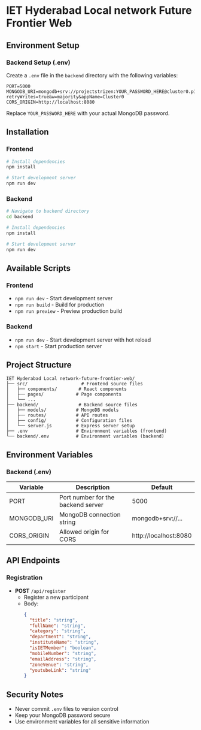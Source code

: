 # IET Hyderabad Local network Future Frontier Web

## Environment Setup

### Backend Setup (.env)
Create a `.env` file in the `backend` directory with the following variables:

```env
PORT=5000
MONGODB_URI=mongodb+srv://projectstrizen:YOUR_PASSWORD_HERE@cluster0.p1pxurw.mongodb.net/?retryWrites=true&w=majority&appName=Cluster0
CORS_ORIGIN=http://localhost:8080
```

Replace `YOUR_PASSWORD_HERE` with your actual MongoDB password.

## Installation

### Frontend
```bash
# Install dependencies
npm install

# Start development server
npm run dev
```

### Backend
```bash
# Navigate to backend directory
cd backend

# Install dependencies
npm install

# Start development server
npm run dev
```

## Available Scripts

### Frontend
- `npm run dev` - Start development server
- `npm run build` - Build for production
- `npm run preview` - Preview production build

### Backend
- `npm run dev` - Start development server with hot reload
- `npm start` - Start production server

## Project Structure

```
IET Hyderabad Local network-future-frontier-web/
├── src/                    # Frontend source files
│   ├── components/        # React components
│   ├── pages/            # Page components
│   └── ...
├── backend/               # Backend source files
│   ├── models/           # MongoDB models
│   ├── routes/           # API routes
│   ├── config/           # Configuration files
│   └── server.js         # Express server setup
├── .env                  # Environment variables (frontend)
└── backend/.env          # Environment variables (backend)
```

## Environment Variables

### Backend (.env)
| Variable | Description | Default |
|----------|-------------|---------|
| PORT | Port number for the backend server | 5000 |
| MONGODB_URI | MongoDB connection string | mongodb+srv://... |
| CORS_ORIGIN | Allowed origin for CORS | http://localhost:8080 |

## API Endpoints

### Registration
- **POST** `/api/register`
  - Register a new participant
  - Body:
    ```json
    {
      "title": "string",
      "fullName": "string",
      "category": "string",
      "department": "string",
      "instituteName": "string",
      "isIETMember": "boolean",
      "mobileNumber": "string",
      "emailAddress": "string",
      "zoneVenue": "string",
      "youtubeLink": "string"
    }
    ```

## Security Notes
- Never commit `.env` files to version control
- Keep your MongoDB password secure
- Use environment variables for all sensitive information
